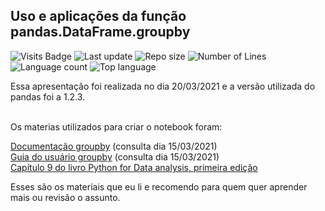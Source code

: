 ## Uso e aplicações da função pandas.DataFrame.groupby

![Visits Badge](https://badges.pufler.dev/visits/Giatroo/BeeData_GroupBy-in-Pandas)
![Last update](https://img.shields.io/github/last-commit/Giatroo/BeeData_GroupBy-in-Pandas)
![Repo size](https://img.shields.io/github/repo-size/Giatroo/BeeData_GroupBy-in-Pandas)
![Number of Lines](https://img.shields.io/tokei/lines/github/Giatroo/BeeData_GroupBy-in-Pandas)
![Language count](https://img.shields.io/github/languages/count/Giatroo/BeeData_GroupBy-in-Pandas)
![Top language](https://img.shields.io/github/languages/top/Giatroo/BeeData_GroupBy-in-Pandas)


Essa apresentação foi realizada no dia 20/03/2021 e a versão utilizada do pandas foi a 1.2.3.

<br>
Os materias utilizados para criar o notebook foram:

[Documentação groupby](https://pandas.pydata.org/pandas-docs/stable/reference/api/pandas.DataFrame.groupby.html) (consulta dia 15/03/2021)<br>
[Guia do usuário groupby](https://pandas.pydata.org/docs/user_guide/groupby.html) (consulta dia 15/03/2021)<br>
[Capítulo 9 do livro Python for Data analysis, primeira edição](https://www.amazon.com.br/Python-Data-Analysis-Wrangling-Ipython/dp/1449319793) <br>

Esses são os materiais que eu li e recomendo para quem quer aprender mais ou revisão o assunto.
